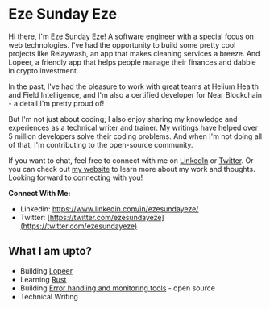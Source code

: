 
# Eze Sunday Eze

Hi there, 
I'm Eze Sunday Eze! A software engineer with a special focus on web technologies. I've had the opportunity to build some pretty cool projects like Relaywash, an app that makes cleaning services a breeze. And Lopeer, a friendly app that helps people manage their finances and dabble in crypto investment. 

In the past, I've had the pleasure to work with great teams at Helium Health and Field Intelligence, and I'm also a certified developer for Near Blockchain - a detail I'm pretty proud of! 

But I'm not just about coding; I also enjoy sharing my knowledge and experiences as a technical writer and trainer. My writings have helped over 5 million developers solve their coding problems. And when I'm not doing all of that, I'm contributing to the open-source community. 

If you want to chat, feel free to connect with me on [LinkedIn](https://www.linkedin.com/in/ezesundayeze/) or [Twitter](https://twitter.com/ezesundayeze). Or you can check out [my website](https://ezesunday.com) to learn more about my work and thoughts. Looking forward to connecting with you!

**Connect With Me:**

- Linkedin: https://www.linkedin.com/in/ezesundayeze/
- Twitter: [https://twitter.com/ezesundayeze](https://twitter.com/ezesundayeze)

## What I am upto?
* Building [Lopeer](lopeer.com)
* Learning [Rust](https://ezesunday.com/blog/use-rust-in-a-node-js-project/)
* Building [Error handling and monitoring tools](https://github.com/ezesundayeze/olamma) - open source
* Technical Writing

